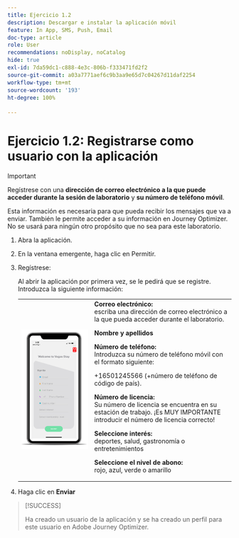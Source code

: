 ```yaml
---
title: Ejercicio 1.2
description: Descargar e instalar la aplicación móvil
feature: In App, SMS, Push, Email
doc-type: article
role: User
recommendations: noDisplay, noCatalog
hide: true
exl-id: 7da59dc1-c888-4e3c-806b-f333471fd2f2
source-git-commit: a03a7771aef6c9b3aa9e65d7c04267d11daf2254
workflow-type: tm+mt
source-wordcount: '193'
ht-degree: 100%

---
```


# Ejercicio 1.2: Registrarse como usuario con la aplicación

>[!IMPORTANT]
>Regístrese con una **dirección de correo electrónico a la que puede acceder durante la sesión de laboratorio** y **su número de teléfono móvil**.
>
> Esta información es necesaria para que pueda recibir los mensajes que va a enviar. También le permite acceder a su información en Journey Optimizer. No se usará para ningún otro propósito que no sea para este laboratorio.

1. Abra la aplicación.
1. En la ventana emergente, haga clic en Permitir.
1. Regístrese:

   Al abrir la aplicación por primera vez, se le pedirá que se registre. Introduzca la siguiente información:

   <table>
    <tr>
    <td>
    <div>
    <img alt="Registro de la aplicación" src="../assets/1-2.png"/> 
    </div>
    </td>
    <td>
    <strong>Correo electrónico: </strong><br>escriba una dirección de correo electrónico a la que pueda acceder durante el laboratorio.
    </p><p>
    <strong>Nombre y apellidos</strong>
    </p><p>
    <strong>Número de teléfono: </strong> <br>Introduzca su número de teléfono móvil con el formato siguiente: 
    <p>+16501245566 (+número de teléfono de código de país).
    </p><p>
    <strong>Número de licencia: </strong><br>Su número de licencia se encuentra en su estación de trabajo. ¡Es MUY IMPORTANTE introducir el número de licencia correcto!
    </p><p>
    <strong>Seleccione interés: </strong></br>deportes, salud, gastronomía o entretenimientos
    </p><p>
    <strong>Seleccione el nivel de abono: </strong></br>rojo, azul, verde o amarillo</p>
    </td>
    </tr>
    </table>

1. Haga clic en **Enviar**

>[!SUCCESS]
>
>Ha creado un usuario de la aplicación y se ha creado un perfil para este usuario en Adobe Journey Optimizer.
>
